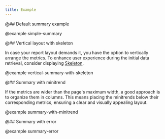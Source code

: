 ```yaml
---
title: Example
---
```


@## Default summary example

@example simple-summary

@## Vertical layout with skeleton

In case your report layout demands it, you have the option to vertically arrange the metrics. To enhance user experience during the initial data retrieval, consider displaying [Skeleton](/components/skeleton/).

@example vertical-summary-with-skeleton

@## Summary with minitrend

If the metrics are wider than the page's maximum width, a good approach is to organize them in columns. This means placing the minitrends below their corresponding metrics, ensuring a clear and visually appealing layout.

@example summary-with-minitrend

@## Summary with error

@example summary-error
